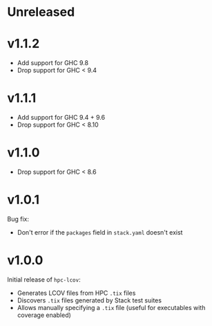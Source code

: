# Unreleased

# v1.1.2

* Add support for GHC 9.8
* Drop support for GHC < 9.4

# v1.1.1

* Add support for GHC 9.4 + 9.6
* Drop support for GHC < 8.10

# v1.1.0

* Drop support for GHC < 8.6

# v1.0.1

Bug fix:

* Don't error if the `packages` field in `stack.yaml` doesn't exist

# v1.0.0

Initial release of `hpc-lcov`:

* Generates LCOV files from HPC `.tix` files
* Discovers `.tix` files generated by Stack test suites
* Allows manually specifying a `.tix` file (useful for executables with coverage enabled)
